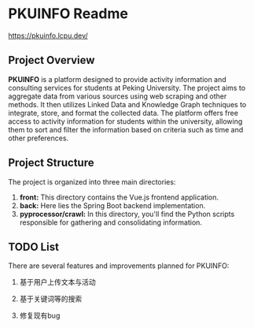 # PKUINFO Readme

https://pkuinfo.lcpu.dev/

## Project Overview
**PKUINFO** is a platform designed to provide activity information and consulting services for students at Peking University. The project aims to aggregate data from various sources using web scraping and other methods. It then utilizes Linked Data and Knowledge Graph techniques to integrate, store, and format the collected data. The platform offers free access to activity information for students within the university, allowing them to sort and filter the information based on criteria such as time and other preferences.

## Project Structure
The project is organized into three main directories:

1. **front:** This directory contains the Vue.js frontend application.
2. **back:** Here lies the Spring Boot backend implementation.
3. **pyprocessor/crawl:** In this directory, you'll find the Python scripts responsible for gathering and consolidating information.

## TODO List
There are several features and improvements planned for PKUINFO:

1. 基于用户上传文本与活动

2. 基于关键词等的搜索

3. 修复现有bug